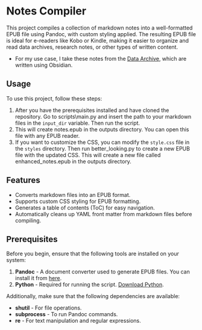 # Notes Compiler

This project compiles a collection of markdown notes into a well-formatted EPUB file using Pandoc, with custom styling applied. The resulting EPUB file is ideal for e-readers like Kobo or Kindle, making it easier to organize and read data archives, research notes, or other types of written content.

- For my use case, I take these notes from the [Data Archive](https://rhyslwells.github.io/Data-Archive/), which are written using Obsidian.

## Usage

To use this project, follow these steps:
1. After you have the prerequisites installed and have cloned the repository. Go to scripts\main.py and insert the path to your markdown files in the `input_dir` variable. Then run the script. 
2. This will create notes.epub in the outputs directory. You can open this file with any EPUB reader.
3. If you want to customize the CSS, you can modify the `style.css` file in the `styles` directory. Then run better_looking.py to create a new EPUB file with the updated CSS. This will create a new file called enhanced_notes.epub in the outputs directory.

## Features

- Converts markdown files into an EPUB format.
- Supports custom CSS styling for EPUB formatting.
- Generates a table of contents (ToC) for easy navigation.
- Automatically cleans up YAML front matter from markdown files before compiling.

## Prerequisites

Before you begin, ensure that the following tools are installed on your system:

1. **Pandoc** - A document converter used to generate EPUB files. You can install it from [here](https://pandoc.org/installing.html).
2. **Python** - Required for running the script. [Download Python](https://www.python.org/downloads/).

Additionally, make sure that the following dependencies are available:
- **shutil** - For file operations.
- **subprocess** - To run Pandoc commands.
- **re** - For text manipulation and regular expressions.

